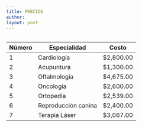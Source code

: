```yaml
---
title: PRECIOS
author: 
layout: post
---
```


<span class="image right"><img src="{{ 'assets/images/pic03.jpg' | relative_url }}" alt="" /></span>

<div class="table-wrapper">
  <table>
    <thead>
      <tr>
        <th>Número</th>
        <th>Especialidad</th>
        <th>Costo</th>
      </tr>
    </thead>
    <tbody>
      <tr>
        <td>1</td>
        <td>Cardiología</td>
        <td>$2,800.00</td>
      </tr>
      <tr>
        <td>2</td>
        <td>Acupuntura</td>
        <td>$1,300.00</td>
      </tr>
      <tr>
        <td>3</td>
        <td>Oftalmología</td>
        <td>$4,675.00</td>
      </tr>
      <tr>
        <td>4</td>
        <td>Oncología</td>
        <td>$2,600.00</td>
      </tr>
      <tr>
        <td>5</td>
        <td>Ortopedia</td>
        <td>$2,539.00</td>
      </tr>
      <tr>
        <td>6</td>
        <td>Reproducción canina</td>
        <td>$2,400.00</td>
      </tr>
      <tr>
        <td>7</td>
        <td>Terapia Láser</td>
        <td>$3,067.00</td>
      </tr>
    </tbody>
  </table>
</div>


